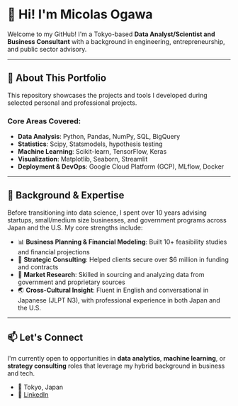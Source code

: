 # 👋 Hi! I'm Micolas Ogawa

Welcome to my GitHub! I'm a Tokyo-based **Data Analyst/Scientist and Business Consultant** with a background in engineering, entrepreneurship, and public sector advisory. 

---

## 🚀 About This Portfolio

This repository showcases the projects and tools I developed during selected personal and professional projects.

### Core Areas Covered:
- **Data Analysis**: Python, Pandas, NumPy, SQL, BigQuery  
- **Statistics**: Scipy, Statsmodels, hypothesis testing  
- **Machine Learning**: Scikit-learn, TensorFlow, Keras  
- **Visualization**: Matplotlib, Seaborn, Streamlit  
- **Deployment & DevOps**: Google Cloud Platform (GCP), MLflow, Docker  

---

## 💼 Background & Expertise

Before transitioning into data science, I spent over 10 years advising startups, small/medium size businesses, and government programs across Japan and the U.S. My core strengths include:

- 📊 **Business Planning & Financial Modeling**: Built 10+ feasibility studies and financial projections  
- 🧠 **Strategic Consulting**: Helped clients secure over $6 million in funding and contracts  
- 🧪 **Market Research**: Skilled in sourcing and analyzing data from government and proprietary sources  
- 🌏 **Cross-Cultural Insight**: Fluent in English and conversational in Japanese (JLPT N3), with professional experience in both Japan and the U.S.  

---

## 📫 Let's Connect

I'm currently open to opportunities in **data analytics**, **machine learning**, or **strategy consulting** roles that leverage my hybrid background in business and tech.

- 📍 Tokyo, Japan  
- 🔗 [LinkedIn](https://www.linkedin.com/in/micolasogawa/)  
